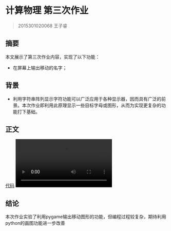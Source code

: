 # 计算物理 第三次作业
>2015301020068 王子睿

## 摘要  
本文展示了第三次作业内容，实现了以下功能：  

* 在屏幕上输出移动的名字；  

## 背景  
* 利用字符串阵列显示字符功能可以广泛应用于各种显示器，因而具有广泛的前景。本次作业即利用此原理显示一些目标字母或图形，从而为实现更复杂的功能打下基础。

## 正文  
[代码](https://github.com/wzrwisdom/compuational_physics_N2015301020068/blob/master/Exercise_03/source)
![视频](https://github.com/wzrwisdom/compuational_physics_N2015301020068/blob/master/Exercise_03/2.wmv)

## 结论  
本次作业实验了利用pygame输出移动图形的功能，但编程过程较复杂，期待利用python的画图功能进一步改善
